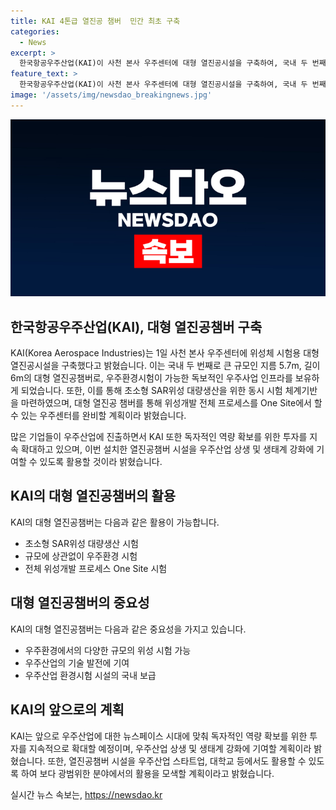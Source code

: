 ```yaml
---
title: KAI 4톤급 열진공 챔버  민간 최초 구축
categories:
  - News
excerpt: >
  한국항공우주산업(KAI)이 사천 본사 우주센터에 대형 열진공시설을 구축하여, 국내 두 번째로 큰 규모의 시설을 보유하게 됐다. 이를 통해 초소형 위성부터 대형위성까지의 우주환경시험이 가능하며, 초소형 SAR위성 대량생산을 위한 시험 체계기반을 마련했다. 또한, 향후에는 전체 위성개발 프로세스를 One Site에서 처리할 수 있는 우주센터를 완비할 계획이며, 민간 주도의 뉴스페이스 시대에 대비하여 독자적인 역량 확보를 위한 투자를 지속 확대할 것을 밝혔다.
feature_text: >
  한국항공우주산업(KAI)이 사천 본사 우주센터에 대형 열진공시설을 구축하여, 국내 두 번째로 큰 규모의 시설을 보유하게 됐다. 이를 통해 초소형 위성부터 대형위성까지의 우주환경시험이 가능하며, 초소형 SAR위성 대량생산을 위한 시험 체계기반을 마련했다. 또한, 향후에는 전체 위성개발 프로세스를 One Site에서 처리할 수 있는 우주센터를 완비할 계획이며, 민간 주도의 뉴스페이스 시대에 대비하여 독자적인 역량 확보를 위한 투자를 지속 확대할 것을 밝혔다.
image: '/assets/img/newsdao_breakingnews.jpg'
---
```


<p><img src="/assets/img/newsdao_breakingnews.jpg" alt="firstkoreanews 속보" /></p>

<h2 data-ke-size="size26">한국항공우주산업(KAI), 대형 열진공챔버 구축</h2>

<p>KAI(Korea Aerospace Industries)는 1일 사천 본사 우주센터에 위성체 시험용 대형 열진공시설을 구축했다고 밝혔습니다. 이는 국내 두 번째로 큰 규모인 지름 5.7m, 길이 6m의 대형 열진공챔버로, 우주환경시험이 가능한 독보적인 우주사업 인프라를 보유하게 되었습니다. 또한, 이를 통해 초소형 SAR위성 대량생산을 위한 동시 시험 체계기반을 마련하였으며, 대형 열진공 챔버를 통해 위성개발 전체 프로세스를 One Site에서 할 수 있는 우주센터를 완비할 계획이라 밝혔습니다. </p>

<p data-ke-size="size16">많은 기업들이 우주산업에 진출하면서 KAI 또한 독자적인 역량 확보를 위한 투자를 지속 확대하고 있으며, 이번 설치한 열진공챔버 시설을 우주산업 상생 및 생태계 강화에 기여할 수 있도록 활용할 것이라 밝혔습니다.</p>

<h2 data-ke-size="size26">KAI의 대형 열진공챔버의 활용</h2>

<p>KAI의 대형 열진공챔버는 다음과 같은 활용이 가능합니다.</p>

<ul>
<li>초소형 SAR위성 대량생산 시험</li>
<li>규모에 상관없이 우주환경 시험</li>
<li>전체 위성개발 프로세스 One Site 시험</li>
</ul>

<h2 data-ke-size="size26">대형 열진공챔버의 중요성</h2>

<p>KAI의 대형 열진공챔버는 다음과 같은 중요성을 가지고 있습니다.</p>

<ul>
<li>우주환경에서의 다양한 규모의 위성 시험 가능</li>
<li>우주산업의 기술 발전에 기여</li>
<li>우주산업 환경시험 시설의 국내 보급</li>
</ul>

<h2 data-ke-size="size26">KAI의 앞으로의 계획</h2>

<p>KAI는 앞으로 우주산업에 대한 뉴스페이스 시대에 맞춰 독자적인 역량 확보를 위한 투자를 지속적으로 확대할 예정이며, 우주산업 상생 및 생태계 강화에 기여할 계획이라 밝혔습니다. 또한, 열진공챔버 시설을 우주산업 스타트업, 대학교 등에서도 활용할 수 있도록 하여 보다 광범위한 분야에서의 활용을 모색할 계획이라고 밝혔습니다.</p>
실시간 뉴스 속보는, <a href="https://newsdao.kr" rel="dofollow">https://newsdao.kr</a>


